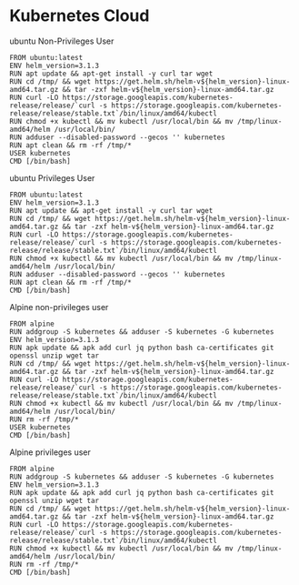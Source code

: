 # Kubernetes Cloud

ubuntu Non-Privileges User

    FROM ubuntu:latest
    ENV helm_version=3.1.3
    RUN apt update && apt-get install -y curl tar wget
    RUN cd /tmp/ && wget https://get.helm.sh/helm-v${helm_version}-linux-amd64.tar.gz && tar -zxf helm-v${helm_version}-linux-amd64.tar.gz
    RUN curl -LO https://storage.googleapis.com/kubernetes-release/release/`curl -s https://storage.googleapis.com/kubernetes-release/release/stable.txt`/bin/linux/amd64/kubectl
    RUN chmod +x kubectl && mv kubectl /usr/local/bin && mv /tmp/linux-amd64/helm /usr/local/bin/
    RUN adduser --disabled-password --gecos '' kubernetes
    RUN apt clean && rm -rf /tmp/* 
    USER kubernetes
    CMD [/bin/bash]
 
 ubuntu Privileges User
 
    FROM ubuntu:latest
    ENV helm_version=3.1.3
    RUN apt update && apt-get install -y curl tar wget
    RUN cd /tmp/ && wget https://get.helm.sh/helm-v${helm_version}-linux-amd64.tar.gz && tar -zxf helm-v${helm_version}-linux-amd64.tar.gz
    RUN curl -LO https://storage.googleapis.com/kubernetes-release/release/`curl -s https://storage.googleapis.com/kubernetes-release/release/stable.txt`/bin/linux/amd64/kubectl
    RUN chmod +x kubectl && mv kubectl /usr/local/bin && mv /tmp/linux-amd64/helm /usr/local/bin/
    RUN adduser --disabled-password --gecos '' kubernetes
    RUN apt clean && rm -rf /tmp/* 
    CMD [/bin/bash]
    
Alpine non-privileges user

    FROM alpine
    RUN addgroup -S kubernetes && adduser -S kubernetes -G kubernetes
    ENV helm_version=3.1.3
    RUN apk update && apk add curl jq python bash ca-certificates git openssl unzip wget tar
    RUN cd /tmp/ && wget https://get.helm.sh/helm-v${helm_version}-linux-amd64.tar.gz && tar -zxf helm-v${helm_version}-linux-amd64.tar.gz
    RUN curl -LO https://storage.googleapis.com/kubernetes-release/release/`curl -s https://storage.googleapis.com/kubernetes-release/release/stable.txt`/bin/linux/amd64/kubectl
    RUN chmod +x kubectl && mv kubectl /usr/local/bin && mv /tmp/linux-amd64/helm /usr/local/bin/
    RUN rm -rf /tmp/* 
    USER kubernetes
    CMD [/bin/bash]
    
Alpine privileges user


    FROM alpine
    RUN addgroup -S kubernetes && adduser -S kubernetes -G kubernetes
    ENV helm_version=3.1.3
    RUN apk update && apk add curl jq python bash ca-certificates git openssl unzip wget tar
    RUN cd /tmp/ && wget https://get.helm.sh/helm-v${helm_version}-linux-amd64.tar.gz && tar -zxf helm-v${helm_version}-linux-amd64.tar.gz
    RUN curl -LO https://storage.googleapis.com/kubernetes-release/release/`curl -s https://storage.googleapis.com/kubernetes-release/release/stable.txt`/bin/linux/amd64/kubectl
    RUN chmod +x kubectl && mv kubectl /usr/local/bin && mv /tmp/linux-amd64/helm /usr/local/bin/
    RUN rm -rf /tmp/* 
    CMD [/bin/bash]
